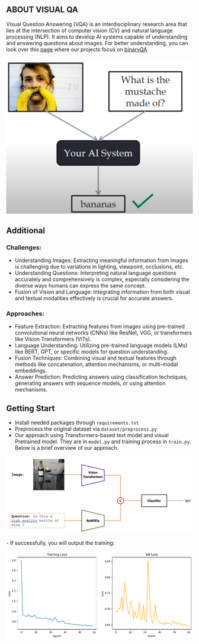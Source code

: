 ## ABOUT VISUAL QA
Visual Question Answering (VQA) is an interdisciplinary research area that lies at the intersection of computer vision (CV) and natural language processing (NLP). It aims to develop AI systems capable of understanding and answering questions about images. For better understanding, you can look over this [page](https://visualqa.org/) where our projects focus on [binaryQA](https://arxiv.org/pdf/1511.05099.pdf)
<p align="center">
 <img src="fig/overview.png" width="800">
</p>

## Additional
### Challenges:
- Understanding Images: Extracting meaningful information from images is challenging due to variations in lighting, viewpoint, occlusions, etc.
- Understanding Questions: Interpreting natural language questions accurately and comprehensively is complex, especially considering the diverse ways humans can express the same concept.
- Fusion of Vision and Language: Integrating information from both visual and textual modalities effectively is crucial for accurate answers.
### Approaches:
- Feature Extraction: Extracting features from images using pre-trained convolutional neural networks (CNNs) like ResNet, VGG, or transformers like Vision Transformers (ViTs).
- Language Understanding: Utilizing pre-trained language models (LMs) like BERT, GPT, or specific models for question understanding.
- Fusion Techniques: Combining visual and textual features through methods like concatenation, attention mechanisms, or multi-modal embeddings.
- Answer Prediction: Predicting answers using classification techniques, generating answers with sequence models, or using attention mechanisms.

## Getting Start
- Install needed packages through ``` requirements.txt ```
- Preprocess the original dataset via ` dataset/preprocess.py `
- Our approach using Transformers-based text model and visual Pretrained model. They are in `model.py` and training process in `train.py`. Below is a brief overview of our approach.
<p align="center">
 <img src="fig/arch.png" width="800" >
</p>
- If successfully, you will output the training:
<p align="center">
 <img src="fig/plot.png" width="800" >
</p>
